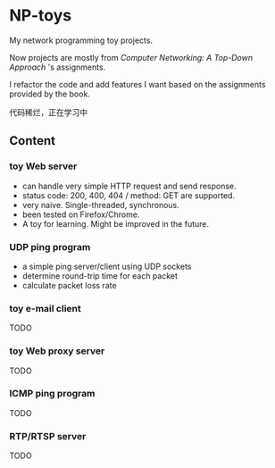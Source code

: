# NP-toys

My network programming toy projects.

Now projects are mostly from _Computer Networking: A Top-Down Approach_ 's assignments.

I refactor the code and add features I want based on the assignments provided by the book.

代码稀烂，正在学习中

## Content

### toy Web server

- can handle very simple HTTP request and send response.
- status code: 200, 400, 404 / method: GET are supported.
- very naive. Single-threaded, synchronous.
- been tested on Firefox/Chrome.
- A toy for learning. Might be improved in the future.

### UDP ping program

- a simple ping server/client using UDP sockets
- determine round-trip time for each packet
- calculate packet loss rate

### toy e-mail client

TODO

### toy Web proxy server

TODO

### ICMP ping program

TODO

### RTP/RTSP server

TODO


